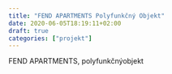 ```yaml
---
title: "FEND APARTMENTS Polyfunkčný Objekt"
date: 2020-06-05T18:19:11+02:00
draft: true
categories: ["projekt"]
---
```

FEND APARTMENTS, polyfunkčnýobjekt

